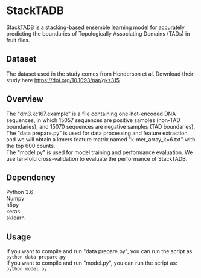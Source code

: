 # StackTADB
StackTADB is a stacking-based ensemble learning model for accurately predicting the boundaries of Topologically Associating Domains (TADs) in fruit flies.

## Dataset
The dataset used in the study comes from Henderson et al. Download their study here https://doi.org/10.1093/nar/gkz315

## Overview
The "dm3.kc167.example" is a file containing one-hot-encoded DNA sequences, in which 15057 sequences are positive samples (non-TAD boundaries), and 15070 sequences are negative samples (TAD boundaries).  
The "data prepare.py" is used for data processing and feature extraction, and we will obtain a kmers feature matrix named "k-mer_array_k=6.txt" with the top 600 counts.  
The "model.py"  is used for model training and performance evaluation.  We use ten-fold cross-validation to evaluate the performance of StackTADB.

## Dependency
Python 3.6  
Numpy  
h5py  
keras  
sklearn

## Usage
If you want to compile and run "data prepare.py", you can run the script as:  
`python data prepare.py`  
If you want to compile and run "model.py", you can run the script as:  
`python model.py`
